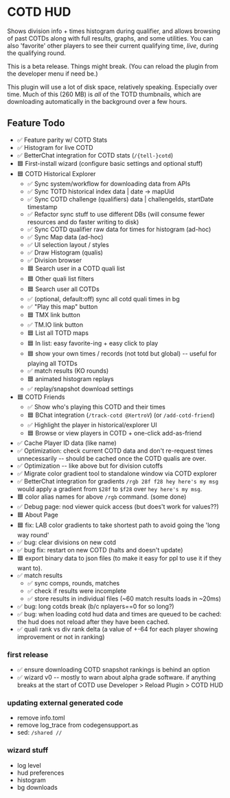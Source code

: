# COTD HUD

Shows division info + times histogram during qualifier, and allows browsing of past COTDs along with full results, graphs, and some utilities.
You can also 'favorite' other players to see their current qualifying time, *live*, during the qualifying round.

This is a beta release. Things might break. (You can reload the plugin from the developer menu if need be.)

This plugin will use a lot of disk space, relatively speaking. Especially over time. Much of this (260 MB) is *all* of the TOTD thumbnails, which are downloading automatically in the background over a few hours.

## Feature Todo

- ✅ Feature parity w/ COTD Stats
- ✅ Histogram for live COTD
- ✅ BetterChat integration for COTD stats (`/{tell-}cotd`)
- 🟦 First-install wizard (configure basic settings and optional stuff)
- 🟦 COTD Historical Explorer
    - ✅ Sync system/workflow for downloading data from APIs
    - ✅ Sync TOTD historical index data | date -> mapUid
    - ✅ Sync COTD challenge (qualifiers) data | challengeIds, startDate timestamp
    - ✅ Refactor sync stuff to use different DBs (will consume fewer resources and do faster writing to disk)
    - ✅ Sync COTD qualifier raw data for times for histogram (ad-hoc)
    - ✅ Sync Map data (ad-hoc)
    - ✅ UI selection layout / styles
    - ✅ Draw Histogram (qualis)
    - ✅ Division browser
    - 🟦 Search user in a COTD quali list
    - 🟦 Other quali list filters
    - 🟦 Search user all COTDs
    - ✅ (optional, default:off) sync all cotd quali times in bg
    - ✅ "Play this map" button
    - 🟦 TMX link button
    - ✅ TM.IO link button
    - 🟦 List all TOTD maps
    - 🟦 In list: easy favorite-ing + easy click to play
    - 🟦 show your own times / records (not totd but global) -- useful for playing all TOTDs
    - ✅ match results (KO rounds)
    - 🟦 animated histogram replays
    - ✅ replay/snapshot download settings
- 🟦 COTD Friends
  - ✅ Show who's playing this COTD and their times
  - 🟦 BChat integration (`/track-cotd @XertroV`) (or `/add-cotd-friend`)
  - ✅ Highlight the player in historical/explorer UI
  - 🟦 Browse or view players in COTD + one-click add-as-friend
- ✅ Cache Player ID data (like name)
- ✅ Optimization: check current COTD data and don't re-request times unnecessarily -- should be cached once the COTD qualis are over.
- ✅ Optimization -- like above but for division cutoffs
- ✅ Migrate color gradient tool to standalone window via COTD explorer
- ✅ BetterChat integration for gradients `/rgb 28f f28 hey here's my msg` would apply a gradient from `$28f` to `$f28` over `hey here's my msg`.
- 🟦 color alias names for above `/rgb` command. (some done)
- ✅ Debug page: nod viewer quick access (but does't work for values??)
- 🟦 About Page
- 🟦 fix: LAB color gradients to take shortest path to avoid going the 'long way round'
- ✅ bug: clear divisions on new cotd
- ✅ bug fix: restart on new COTD (halts and doesn't update)
- 🟦 export binary data to json files (to make it easy for ppl to use it if they want to).
- ✅ match results
  - ✅ sync comps, rounds, matches
  - ✅ check if results were incomplete
  - ✅ store results in individual files (~60 match results loads in ~20ms)
- ✅ bug: long cotds break (b/c nplayers==0 for so long?)
- ✅ bug: when loading cotd hud data and times are queued to be cached: the hud does not reload after they have been cached.
- ✅ quali rank vs div rank delta (a value of +-64 for each player showing improvement or not in ranking)

### first release

- ✅ ensure downloading COTD snapshot rankings is behind an option
- ✅ wizard v0 -- mostly to warn about alpha grade software. if anything breaks at the start of COTD use Developer > Reload Plugin > COTD HUD


### updating external generated code

- remove info.toml
- remove log_trace from codegensupport.as
- sed: `/shared //`

### wizard stuff

* log level
* hud preferences
* histogram
* bg downloads
